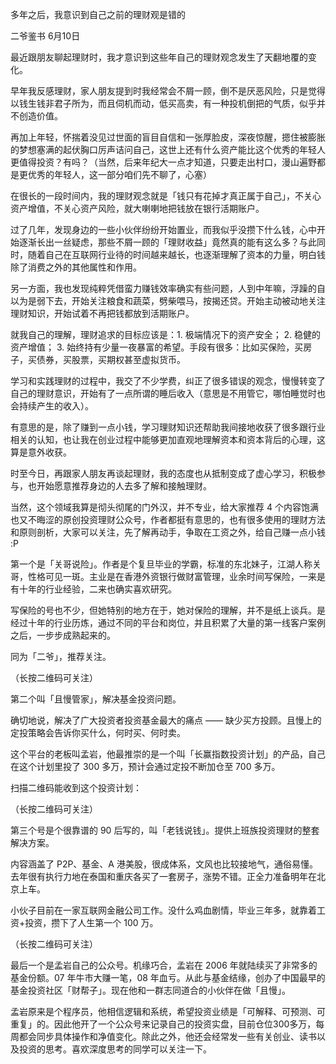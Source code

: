多年之后，我意识到自己之前的理财观是错的

二爷鉴书  6月10日

最近跟朋友聊起理财时，我才意识到这些年自己的理财观念发生了天翻地覆的变化。

早年我反感理财，家人朋友提到时我经常会不屑一顾，倒不是厌恶风险，只是觉得以钱生钱非君子所为，而且伺机而动，低买高卖，有一种投机倒把的气质，似乎并不创造价值。

再加上年轻，怀揣着没见过世面的盲目自信和一张厚脸皮，深夜惊醒，摁住被膨胀的梦想塞满的起伏胸口厉声诘问自己，这世上还有什么资产能比这个优秀的年轻人更值得投资？有吗？（当然，后来年纪大一点才知道，只要走出村口，漫山遍野都是更优秀的年轻人，这一部分咱们先不聊了，心塞）

在很长的一段时间内，我的理财观念就是「钱只有花掉才真正属于自己」，不关心资产增值，不关心资产风险，就大喇喇地把钱放在银行活期账户。

过了几年，发现身边的一些小伙伴纷纷开始置业，而我似乎没攒下什么钱，心中开始逐渐长出一丝疑虑，那些不屑一顾的「理财收益」竟然真的能有这么多？与此同时，随着自己在互联网行业待的时间越来越长，也逐渐理解了资本的力量，明白钱除了消费之外的其他属性和作用。

另一方面，我也发现纯粹凭借蛮力赚钱效率确实有些问题，人到中年嘛，浮躁的自以为是弱下去，开始关注粮食和蔬菜，劈柴喂马，按揭还贷。开始主动被动地关注理财知识，开始试着不再把钱都放到活期账户。

就我自己的理解，理财追求的目标应该是：1. 极端情况下的资产安全； 2. 稳健的资产增值； 3. 始终持有少量一夜暴富的希望。手段有很多：比如买保险，买房子，买债券，买股票，买期权甚至虚拟货币。

学习和实践理财的过程中，我交了不少学费，纠正了很多错误的观念，慢慢转变了自己的理财意识，开始有了一点所谓的睡后收入（意思是不用管它，哪怕睡觉时也会持续产生的收入）。

有意思的是，除了赚到一点小钱，学习理财知识还帮助我间接地收获了很多跟行业相关的认知，也让我在创业过程中能够更加直观地理解资本和资本背后的心理，这算是意外收获。 

时至今日，再跟家人朋友再谈起理财，我的态度也从抵制变成了虚心学习，积极参与，也开始愿意推荐身边的人去多了解和接触理财。

当然，这个领域我算是彻头彻尾的门外汉，并不专业，给大家推荐 4 个内容饱满也又不晦涩的原创投资理财公众号，作者都挺有意思的，也有很多使用的理财方法和原则剖析，大家可以关注，先了解再动手，争取在工资之外，给自己赚一点小钱 :P

第一个是「关哥说险」。作者是个复旦毕业的学霸，标准的东北妹子，江湖人称关哥，性格可见一斑。主业是在香港外资银行做财富管理，业余时间写保险，一来是有十年的行业经验，二来也确实喜欢研究。

写保险的号也不少，但她特别的地方在于，她对保险的理解，并不是纸上谈兵。是经过十年的行业历炼，通过不同的平台和岗位，并且积累了大量的第一线客户案例之后，一步步成熟起来的。

同为「二爷」，推荐关注。


（长按二维码可关注）

第二个叫「且慢管家」，解决基金投资问题。

确切地说，解决了广大投资者投资基金最大的痛点 —— 缺少买方投顾。且慢上的定投策略会告诉你买什么，何时买、何时卖。

这个平台的老板叫孟岩，他最推崇的是一个叫「长赢指数投资计划」的产品，自己在这个计划里投了 300 多万，预计会通过定投不断加仓至 700 多万。

扫描二维码能收到这个投资计划：

（长按二维码可关注）

第三个号是个很靠谱的 90 后写的，叫「老钱说钱」。提供上班族投资理财的整套解决方案。

内容涵盖了 P2P、基金、A 港美股，很成体系，文风也比较接地气，通俗易懂。去年很有执行力地在泰国和重庆各买了一套房子，涨势不错。正全力准备明年在北京上车。

小伙子目前在一家互联网金融公司工作。没什么鸡血剧情，毕业三年多，就靠着工资+投资，攒下了人生第一个 100 万。


（长按二维码可关注）

最后一个是孟岩自己的公众号。机缘巧合，孟岩在 2006 年就陆续买了非常多的基金份额。07 年牛市大赚一笔，08 年血亏。从此与基金结缘，创办了中国最早的基金投资社区「财帮子」。现在他和一群志同道合的小伙伴在做「且慢」。

孟岩原来是个程序员，他相信逻辑和系统，希望投资业绩是「可解释、可预测、可重复」的。因此他开了一个公众号来记录自己的投资实盘，目前仓位300多万，每周都会同步具体操作和净值变化。除此之外，他还会经常发一些有关创业、读书以及投资的思考。喜欢深度思考的同学可以关注一下。

